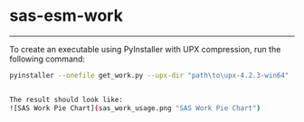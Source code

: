 # sas-esm-work
---

To create an executable using PyInstaller with UPX compression, run the following command:

```bash
pyinstaller --onefile get_work.py --upx-dir "path\to\upx-4.2.3-win64"


The result should look like:
![SAS Work Pie Chart](sas_work_usage.png "SAS Work Pie Chart")

